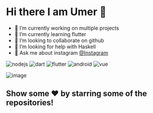 # Hi there I am Umer 👋

- 🔭 I’m currently working on multiple projects
- 🌱 I’m currently learning flutter
- 👯 I’m looking to collaborate on github
- 🤔 I’m looking for help with Haskell
- 💬 Ask me about instagram [@Instagram](https://www.instagram.com/im_umerg/)


![nodejs](https://user-images.githubusercontent.com/84404257/128183256-6df6356c-c8ea-423d-b915-89d9671224a5.png)
![dart](https://user-images.githubusercontent.com/84404257/128183264-645647ac-3d9e-485e-bc5d-ff3a1ca40e86.png)
![flutter](https://user-images.githubusercontent.com/84404257/128183267-d817f58c-251c-4c5c-87ae-0381628f7468.png)
![android](https://user-images.githubusercontent.com/84404257/128183272-deb756ec-31c4-4c1f-b7ff-ae268f3edf45.png)
![vue](https://user-images.githubusercontent.com/84404257/128183274-4e314ca5-6c01-4a79-99d8-33376c009914.png)

![image](https://user-images.githubusercontent.com/84404257/128182397-aaeb721b-4cd2-4266-a8c5-cac2433a06aa.png)


##      Show some ❤️ by starring some of the repositories!
